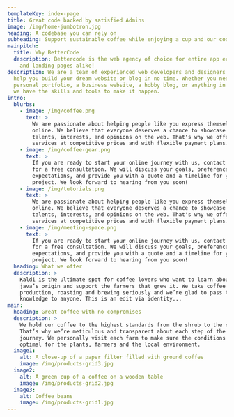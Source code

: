 ```yaml
---
templateKey: index-page
title: Great code backed by satisfied Admins
image: /img/home-jumbotron.jpg
heading: A codebase you can rely on
subheading: Support sustainable coffee while enjoying a cup and our code
mainpitch:
  title: Why BetterCode
  description: Bettercode is the web agency of choice for entire app ecosystems
    and landing pages alike!
description: We are a team of experienced web developers and designers who can
  help you build your dream website or blog in no time. Whether you need a
  personal portfolio, a business website, a hobby blog, or anything in between,
  we have the skills and tools to make it happen.
intro:
  blurbs:
    - image: /img/coffee.png
      text: >
        We are passionate about helping people like you express themselves
        online. We believe that everyone deserves a chance to showcase their
        talents, interests, and opinions on the web. That's why we offer our
        services at competitive prices and with flexible payment plans.
    - image: /img/coffee-gear.png
      text: >
        If you are ready to start your online journey with us, contact us today
        for a free consultation. We will discuss your goals, preferences, and
        expectations, and provide you with a quote and a timeline for your
        project. We look forward to hearing from you soon!
    - image: /img/tutorials.png
      text: >
        We are passionate about helping people like you express themselves
        online. We believe that everyone deserves a chance to showcase their
        talents, interests, and opinions on the web. That's why we offer our
        services at competitive prices and with flexible payment plans.
    - image: /img/meeting-space.png
      text: >
        If you are ready to start your online journey with us, contact us today
        for a free consultation. We will discuss your goals, preferences, and
        expectations, and provide you with a quote and a timeline for your
        project. We look forward to hearing from you soon!
  heading: What we offer
  description: >
    Kaldi is the ultimate spot for coffee lovers who want to learn about their
    java’s origin and support the farmers that grew it. We take coffee
    production, roasting and brewing seriously and we’re glad to pass that
    knowledge to anyone. This is an edit via identity...
main:
  heading: Great coffee with no compromises
  description: >
    We hold our coffee to the highest standards from the shrub to the cup.
    That’s why we’re meticulous and transparent about each step of the coffee’s
    journey. We personally visit each farm to make sure the conditions are
    optimal for the plants, farmers and the local environment.
  image1:
    alt: A close-up of a paper filter filled with ground coffee
    image: /img/products-grid3.jpg
  image2:
    alt: A green cup of a coffee on a wooden table
    image: /img/products-grid2.jpg
  image3:
    alt: Coffee beans
    image: /img/products-grid1.jpg
---
```

